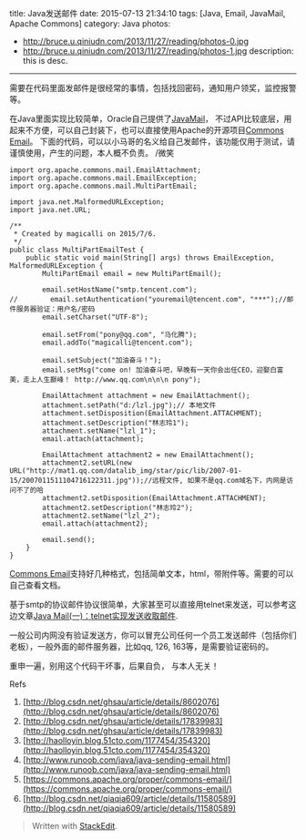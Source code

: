 title: Java发送邮件
date: 2015-07-13 21:34:10
tags: [Java, Email, JavaMail, Apache Commons]
category: Java
photos:
- http://bruce.u.qiniudn.com/2013/11/27/reading/photos-0.jpg
- http://bruce.u.qiniudn.com/2013/11/27/reading/photos-1.jpg
description: this is desc.
---

需要在代码里面发邮件是很经常的事情，包括找回密码，通知用户领奖，监控报警等。

在Java里面实现比较简单，Oracle自己提供了[JavaMail](http://www.oracle.com/technetwork/java/javasebusiness/downloads/java-archive-downloads-eeplat-419426.html#javamail-1.4.7-oth-JPR)， 不过API比较底层，用起来不方便，可以自己封装下，也可以直接使用Apache的开源项目[Commons Email](https://commons.apache.org/proper/commons-email/)。 下面的代码，可以以小马哥的名义给自己发邮件，该功能仅用于测试，请谨慎使用，产生的问题，本人概不负责。 /微笑

<!-- more -->

```
import org.apache.commons.mail.EmailAttachment;
import org.apache.commons.mail.EmailException;
import org.apache.commons.mail.MultiPartEmail;

import java.net.MalformedURLException;
import java.net.URL;

/**
 * Created by magicalli on 2015/7/6.
 */
public class MultiPartEmailTest {
    public static void main(String[] args) throws EmailException, MalformedURLException {
        MultiPartEmail email = new MultiPartEmail();

        email.setHostName("smtp.tencent.com");
//        email.setAuthentication("youremail@tencent.com", "***");//邮件服务器验证：用户名/密码
        email.setCharset("UTF-8");

        email.setFrom("pony@qq.com", "马化腾");
        email.addTo("magicalli@tencent.com");

        email.setSubject("加油奋斗！");
        email.setMsg("come on! 加油奋斗吧，早晚有一天你会出任CEO，迎娶白富美，走上人生巅峰！ http://www.qq.com\n\n\n pony");

        EmailAttachment attachment = new EmailAttachment();
        attachment.setPath("d:/lzl.jpg");// 本地文件
        attachment.setDisposition(EmailAttachment.ATTACHMENT);
        attachment.setDescription("林志玲1");
        attachment.setName("lzl_1");
        email.attach(attachment);

        EmailAttachment attachment2 = new EmailAttachment();
        attachment2.setURL(new URL("http://mat1.qq.com/datalib_img/star/pic/lib/2007-01-15/2007011511104716122311.jpg"));//远程文件, 如果不是qq.com域名下，内网是访问不了的哈
        attachment2.setDisposition(EmailAttachment.ATTACHMENT);
        attachment2.setDescription("林志玲2");
        attachment2.setName("lzl_2");
        email.attach(attachment2);

        email.send();
    }
}

```

[Commons Email](https://commons.apache.org/proper/commons-email/)支持好几种格式，包括简单文本，html，带附件等。需要的可以自己查看文档。

基于smtp的协议邮件协议很简单，大家甚至可以直接用telnet来发送，可以参考这边文章[Java Mail(一)：telnet实现发送收取邮件](http://blog.csdn.net/ghsau/article/details/8602076). 

一般公司内网没有验证发送方，你可以冒充公司任何一个员工发送邮件（包括你们老板），一般外面的邮件服务器，比如qq, 126, 163等，是需要验证密码的。

重申一遍，别用这个代码干坏事，后果自负， 与本人无关！

Refs
1. [http://blog.csdn.net/ghsau/article/details/8602076](http://blog.csdn.net/ghsau/article/details/8602076)
2. [http://blog.csdn.net/ghsau/article/details/17839983](http://blog.csdn.net/ghsau/article/details/17839983)
3. [http://haolloyin.blog.51cto.com/1177454/354320](http://haolloyin.blog.51cto.com/1177454/354320)
4. [http://www.runoob.com/java/java-sending-email.html](http://www.runoob.com/java/java-sending-email.html)
5. [https://commons.apache.org/proper/commons-email/](https://commons.apache.org/proper/commons-email/)
6. [http://blog.csdn.net/qiaqia609/article/details/11580589](http://blog.csdn.net/qiaqia609/article/details/11580589)

> Written with [StackEdit](https://stackedit.io/).
